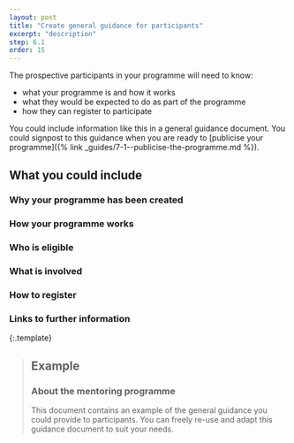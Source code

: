 ```yaml
---
layout: post
title: "Create general guidance for participants"
excerpt: "description"
step: 6.1
order: 15
---
```


The prospective participants in your programme will need to know:

- what your programme is and how it works
- what they would be expected to do as part of the programme
- how they can register to participate

You could include information like this in a general guidance document. You could signpost to this guidance when you are ready to [publicise your programme]({% link _guides/7-1--publicise-the-programme.md %}).

## What you could include

### Why your programme has been created

### How your programme works

### Who is eligible

### What is involved

### How to register

### Links to further information

{:.template}
> ## Example
> ### About the mentoring programme
> 
> This document contains an example of the general guidance you could provide to participants. You can freely re-use and adapt this guidance document to suit your needs.